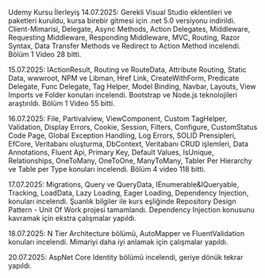 Udemy Kursu İlerleyiş
14.07.2025: Gerekli Visual Studio eklentileri ve paketleri kuruldu, kursa birebir gitmesi için .net 5.0 versiyonu indirildi. Client-Mimarisi, Delegate, Async Methods, Action Delegates, Middleware, Requesting Middleware, Responding Middleware, MVC, Routing, Razor Syntax, Data Transfer Methods ve Redirect to Action Method incelendi. Bölüm 1 Video 28 bitti.

15.07.2025: IActionResult, Routing ve RouteData, Attribute Routing, Static Data, wwwroot, NPM ve Libman, Href Link, CreateWithForm, Predicate Delegate, Func Delegate, Tag Helper, Model Binding, Navbar, Layouts, View Imports ve Folder konuları incelendi. Bootstrap ve Node.js teknolojileri araştırıldı. Bölüm 1 Video 55 bitti.

16.07.2025: File, Partivalview, ViewComponent, Custom TagHelper, Validation, Display Errors, Cookie, Session, Filters, Configure, CustomStatus Code Page, Global Exception Handling, Log Errors, SOLID Prensipleri, EfCore, Veritabanı oluşturma, DbContext, Veritabanı CRUD işlemleri, Data Annotations, Fluent Api, Primary Key, Default Values, IsUnique, Relationships, OneToMany, OneToOne, ManyToMany, Tabler Per Hierarchy ve Table per Type konuları incelendi. Bölüm 4 video 118 bitti.

17.07.2025: Migrations, Query ve QueryData, IEnumerable&IQueryable, Tracking, LoadData, Lazy Loading, Eager Loading, Dependency Injection, konuları incelendi. Şuanlık bilgiler ile kurs eşliğinde Repository Design Pattern - Unit Of Work projesi tamamlandı. Dependency Injection konusunu kavramak için ekstra çalışmalar yapıldı.

18.07.2025: N Tier Architecture bölümü, AutoMapper ve FluentValidation konuları incelendi. Mimariyi daha iyi anlamak için çalışmalar yapıldı. 

20.07.2025: AspNet Core Identity bölümü incelendi, geriye dönük tekrar yapıldı.